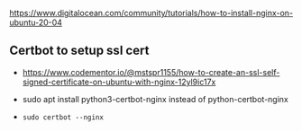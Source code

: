 https://www.digitalocean.com/community/tutorials/how-to-install-nginx-on-ubuntu-20-04

## Certbot to setup ssl cert

- https://www.codementor.io/@mstspr1155/how-to-create-an-ssl-self-signed-certificate-on-ubuntu-with-nginx-12yl9ic17x

- sudo apt install python3-certbot-nginx instead of python-certbot-nginx
- `sudo certbot --nginx`